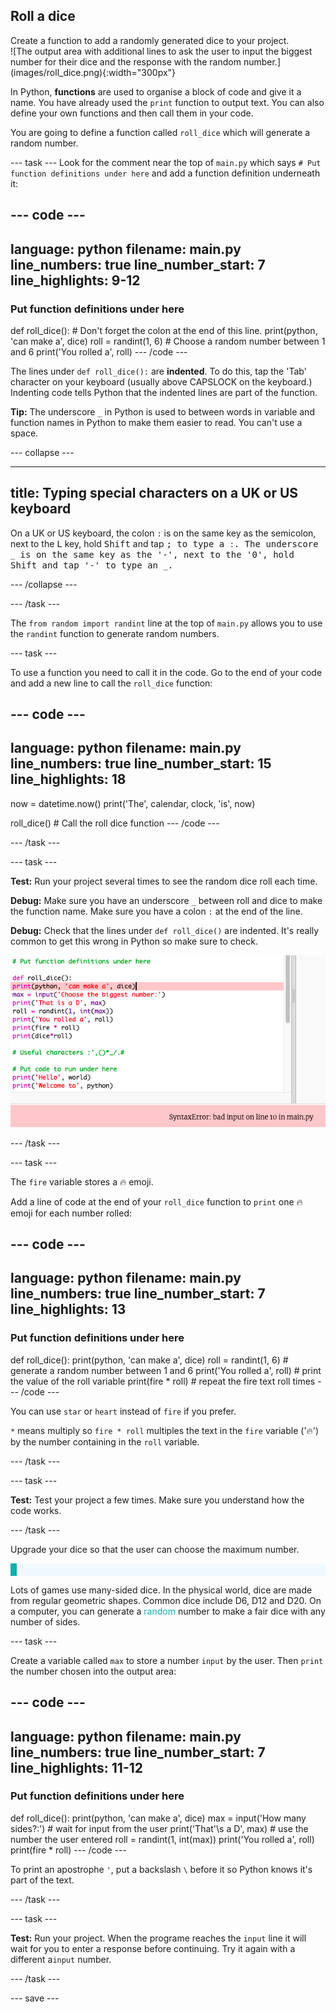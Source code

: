 ## Roll a dice

<div style="display: flex; flex-wrap: wrap">
<div style="flex-basis: 200px; flex-grow: 1; margin-right: 15px;">
Create a function to add a randomly generated dice to your project. 
</div>
<div>
![The output area with additional lines to ask the user to input the biggest number for their dice and the response with the random number.](images/roll_dice.png){:width="300px"}
</div>
</div>

In Python, **functions** are used to organise a block of code and give it a name. You have already used the `print` function to output text.
You can also define your own functions and then call them in your code.

You are going to define a function called `roll_dice` which will generate a random number.

--- task ---
Look for the comment near the top of `main.py` which says `# Put function definitions under here` and add a function definition underneath it:

--- code ---
---
language: python
filename: main.py
line_numbers: true
line_number_start: 7
line_highlights: 9-12
---
### Put function definitions under here

def roll_dice(): # Don't forget the colon at the end of this line.
  print(python, 'can make a', dice)
  roll = randint(1, 6) # Choose a random number between 1 and 6
  print('You rolled a', roll)
--- /code ---

The lines under `def roll_dice():` are **indented**. To do this, tap the 'Tab' character on your keyboard (usually above CAPSLOCK on the keyboard.) Indenting code tells Python that the indented lines are part of the function.

**Tip:** The underscore `_` in Python is used to between words in variable and function names in Python to make them easier to read. You can't use a space. 

--- collapse ---

---
title: Typing special characters on a UK or US keyboard
---

On a UK or US keyboard, the colon `:` is on the same key as the semicolon, next to the <kbd>L</kbd> key, hold <kbd>Shift</kbd> and tap <kbd>;<kbd> to type a `:`.
The underscore `_` is on the same key as the '-', next to the '0', hold <kbd>Shift</kbd> and tap '-' to type an `_`.

--- /collapse ---

--- /task ---

The `from random import randint` line at the top of `main.py` allows you to use the `randint` function to generate random numbers. 

--- task ---

To use a function you need to call it in the code. Go to the end of your code and add a new line to call the `roll_dice` function:

--- code ---
---
language: python
filename: main.py
line_numbers: true
line_number_start: 15
line_highlights: 18
---
now = datetime.now() 
print('The', calendar, clock, 'is', now)

roll_dice() # Call the roll dice function
--- /code ---

--- /task ---

--- task ---

**Test:** Run your project several times to see the random dice roll each time. 

**Debug:** Make sure you have an underscore `_` between roll and dice to make the function name. Make sure you have a colon `:` at the end of the line.

**Debug:** Check that the lines under  `def roll_dice()` are indented. It's really common to get this wrong in Python so make sure to check.

![The Trinket editor showing the lines of code for the `roll_dice` function have not been indented. The code has been run and is highlighted on line 10, the first line that should be indented, with the error 'SyntaxError: bad input on line 10 in main.py'](images/indent_error.png)

--- /task ---

--- task ---

The `fire` variable stores a 🔥 emoji. 

Add a line of code at the end of your `roll_dice` function to `print` one 🔥 emoji for each number rolled: 
 
--- code ---
---
language: python
filename: main.py
line_numbers: true
line_number_start: 7
line_highlights: 13
---
### Put function definitions under here

def roll_dice():
  print(python, 'can make a', dice)
  roll = randint(1, 6) # generate a random number between 1 and 6
  print('You rolled a', roll) # print the value of the roll variable
  print(fire * roll) # repeat the fire text roll times
--- /code ---

You can use `star` or `heart` instead of `fire` if you prefer.

`*` means multiply so `fire * roll` multiples the text in the `fire` variable ('🔥') by the number containing in the `roll` variable.

--- /task ---

--- task ---

**Test:** Test your project a few times. Make sure you understand how the code works. 

--- /task ---

Upgrade your dice so that the user can choose the maximum number. 

<p style="border-left: solid; border-width:10px; border-color: #0faeb0; background-color: aliceblue; padding: 10px;">

Lots of games use many-sided dice. In the physical world, dice are made from regular geometric shapes. Common dice include D6, D12 and D20. On a computer, you can generate a <span style="color: #0faeb0">random</span> number to make a fair dice with any number of sides.</p>

--- task ---

Create a variable called `max` to store a number `input` by the user. Then `print` the number chosen into the output area: 

--- code ---
---
language: python
filename: main.py
line_numbers: true
line_number_start: 7
line_highlights: 11-12
---
### Put function definitions under here

def roll_dice():
  print(python, 'can make a', dice)
  max = input('How many sides?:') # wait for input from the user
  print('That'\s a D', max) # use the number the user entered
  roll = randint(1, int(max))
  print('You rolled a', roll)
  print(fire * roll)
--- /code ---

To print an apostrophe `'`, put a backslash `\` before it so Python knows it's part of the text.

  --- /task ---

--- task ---

**Test:** Run your project. When the programe reaches the `input` line it will wait for you to enter a response before continuing. Try it again with a different a`input` number. 

--- /task ---

--- save ---
